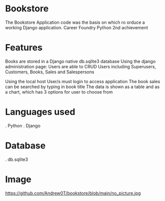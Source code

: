 # Bookstore
 
  The Bookstore Application code was the basis on which ro orduce a working Django application.
  Career Foundry Python 2nd achievement

# Features

  Books are stored in a Django native db.sqlite3 database
  Using the django administration page:
    Users are able to CRUD Users including Superusers, Customers, Books, Sales and Salespersons
  
  Using the local host
  User/s must login to access application
    The book sales can be searched by typing in book title
    The data is shown as a table and as a chart, which has 3 options for user to choose from

# Languages used

 .  Python
 .  Django

# Database

 . db.sqlite3

# Image

https://github.com/Andrew0T/bookstore/blob/main/no_picture.jpg